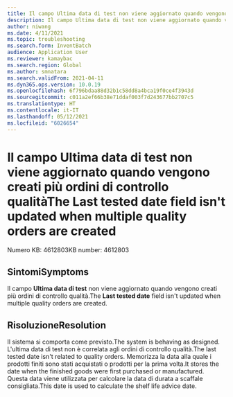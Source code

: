 ```yaml
---
title: Il campo Ultima data di test non viene aggiornato quando vengono creati più ordini di controllo qualità
description: Il campo Ultima data di test non viene aggiornato quando vengono creati più ordini di controllo qualità.
author: niwang
ms.date: 4/11/2021
ms.topic: troubleshooting
ms.search.form: InventBatch
audience: Application User
ms.reviewer: kamaybac
ms.search.region: Global
ms.author: smnatara
ms.search.validFrom: 2021-04-11
ms.dyn365.ops.version: 10.0.19
ms.openlocfilehash: 6f796bdaa88d32b1c58dd8a4bca19f0ce4f3943d
ms.sourcegitcommit: c011a2ef66b38e71ddaf003f7d243677bb2707c5
ms.translationtype: HT
ms.contentlocale: it-IT
ms.lasthandoff: 05/12/2021
ms.locfileid: "6026654"
---
```

# <a name="the-last-tested-date-field-isnt-updated-when-multiple-quality-orders-are-created"></a><span data-ttu-id="6333c-103">Il campo Ultima data di test non viene aggiornato quando vengono creati più ordini di controllo qualità</span><span class="sxs-lookup"><span data-stu-id="6333c-103">The Last tested date field isn't updated when multiple quality orders are created</span></span>

<span data-ttu-id="6333c-104">Numero KB: 4612803</span><span class="sxs-lookup"><span data-stu-id="6333c-104">KB number: 4612803</span></span>

## <a name="symptoms"></a><span data-ttu-id="6333c-105">Sintomi</span><span class="sxs-lookup"><span data-stu-id="6333c-105">Symptoms</span></span>

<span data-ttu-id="6333c-106">Il campo **Ultima data di test** non viene aggiornato quando vengono creati più ordini di controllo qualità.</span><span class="sxs-lookup"><span data-stu-id="6333c-106">The **Last tested date** field isn't updated when multiple quality orders are created.</span></span>

## <a name="resolution"></a><span data-ttu-id="6333c-107">Risoluzione</span><span class="sxs-lookup"><span data-stu-id="6333c-107">Resolution</span></span>

<span data-ttu-id="6333c-108">Il sistema si comporta come previsto.</span><span class="sxs-lookup"><span data-stu-id="6333c-108">The system is behaving as designed.</span></span> <span data-ttu-id="6333c-109">L'ultima data di test non è correlata agli ordini di controllo qualità.</span><span class="sxs-lookup"><span data-stu-id="6333c-109">The last tested date isn't related to quality orders.</span></span> <span data-ttu-id="6333c-110">Memorizza la data alla quale i prodotti finiti sono stati acquistati o prodotti per la prima volta.</span><span class="sxs-lookup"><span data-stu-id="6333c-110">It stores the date when the finished goods were first purchased or manufactured.</span></span> <span data-ttu-id="6333c-111">Questa data viene utilizzata per calcolare la data di durata a scaffale consigliata.</span><span class="sxs-lookup"><span data-stu-id="6333c-111">This date is used to calculate the shelf life advice date.</span></span>
